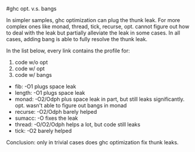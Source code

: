 #ghc opt. v.s. bangs

In simpler samples, ghc optimization can plug the thunk leak. 
For more complex ones like monad, thread, tick, recurse, opt.
cannot figure out how to deal with the leak but partially 
alleviate the leak in some cases. In all cases, adding bang
is able to fully resolve the thunk leak. 

In the list below, every link contains the profile for: 
1. code w/o opt
2. code w/ opt
3. code w/ bangs

  - fib: -O1 plugs space leak
  - length: -O1 plugs space leak
  - monad: -O2/Odph plus space leak in part, but still leaks
      significantly. opt. wasn't able to figure out bangs in
      monad
  - recurse: -O2/Odph barely helped
  - sumacc: -O fixes the leak
  - thread: -O/O2/Odph helps a lot, but code still leaks
  - tick: -O2 barely helped

Conclusion: only in trivial cases does ghc optimization fix
  thunk leaks. 

